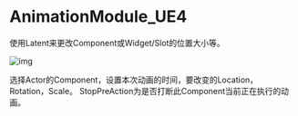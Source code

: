 # AnimationModule_UE4
使用Latent来更改Component或Widget/Slot的位置大小等。  
  
![img](https://github.com/g23p/AnimationModule_UE4/blob/master/PNG/image1.png)  
  
选择Actor的Component，设置本次动画的时间，要改变的Location，Rotation，Scale。
StopPreAction为是否打断此Component当前正在执行的动画。
